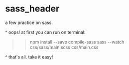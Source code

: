 # sass_header
a few practice on sass. 


^ oops! at first you can run on terminal:

>> npm install --save compile-sass
>> sass --watch css/sass/main.scss css/main.css 

^ that's all. take it easy!       
